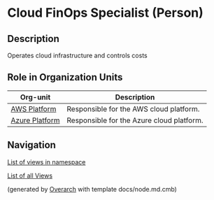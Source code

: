 
# Cloud FinOps Specialist (Person)
## Description
Operates cloud infrastructure and controls costs


## Role in Organization Units
| Org-unit | Description |
|---|---|
| [AWS Platform](../../mybank/it-management/aws-unit.md)| Responsible for the AWS cloud platform. |
| [Azure Platform](../../mybank/it-management/azure-unit.md)| Responsible for the Azure cloud platform. |


## Navigation
[List of views in namespace](./views-in-namespace.md)

[List of all Views](../../views.md)


(generated by [Overarch](https://github.com/soulspace-org/overarch) with template docs/node.md.cmb)
